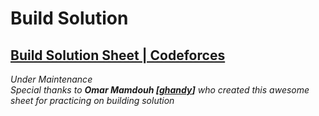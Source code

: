 # Build Solution

## [Build Solution Sheet | Codeforces](https://codeforces.com/gym/389971)
 *Under Maintenance* <br>
*Special thanks to **Omar Mamdouh [[ghandy](https://codeforces.com/profile/ghandy)]** who created this awesome sheet for practicing on building solution*
